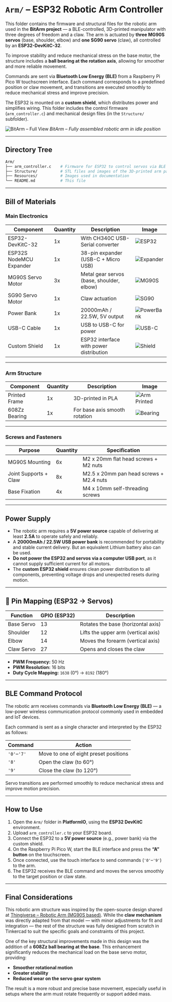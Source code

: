 # `Arm/` – ESP32 Robotic Arm Controller

This folder contains the firmware and structural files for the robotic arm used in the **BitArm project** — a BLE-controlled, 3D-printed manipulator with three degrees of freedom and a claw. The arm is actuated by **three MG90S servos** (base, shoulder, elbow) and **one SG90 servo** (claw), all controlled by an **ESP32-DevKitC-32**.

To improve stability and reduce mechanical stress on the base motor, the structure includes a **ball bearing at the rotation axis**, allowing for smoother and more reliable movement.

Commands are sent via **Bluetooth Low Energy (BLE)** from a Raspberry Pi Pico W touchscreen interface. Each command corresponds to a predefined position or claw movement, and transitions are executed smoothly to reduce mechanical stress and improve precision.

The ESP32 is mounted on a **custom shield**, which distributes power and simplifies wiring. This folder includes the control firmware (`arm_controller.c`) and mechanical design files (in the `Structure/` subfolder).

![BitArm – Full View](../Resources/Arm/bitarm_full.jpg)
*BitArm – Fully assembled robotic arm in idle position*

---

## Directory Tree

```bash
Arm/
├── arm_controller.c    # Firmware for ESP32 to control servos via BLE
├── Structure/          # STL files and images of the 3D-printed arm parts
├── Resources/          # Images used in documentation
└── README.md           # This file
```
---

## Bill of Materials

### Main Electronics

| Component               | Quantity | Description                                | Image |
|-------------------------|----------|--------------------------------------------|-------|
| ESP32-DevKitC-32        | 1x       | With CH340C USB-Serial converter            | ![ESP32](../Resources/Arm/esp32.jpg) |
| ESP32S NodeMCU Expander | 1x       | 38-pin expander (USB-C + Micro USB)        | ![Expander](../Resources/Arm/expander.jpg) |
| MG90S Servo Motor       | 3x       | Metal gear servos (base, shoulder, elbow)  | ![MG90S](../Resources/Arm/mg90s.jpg) |
| SG90 Servo Motor        | 1x       | Claw actuation                             | ![SG90](../Resources/Arm/sg90.jpg) |
| Power Bank              | 1x       | 20000mAh / 22.5W, 5V output                 | ![PowerBank](../Resources/Arm/powerbank.jpg) |
| USB-C Cable             | 1x       | USB to USB-C for power                     | ![USB-C](../Resources/Arm/usb-c.jpg) |
| Custom Shield           | 1x       | ESP32 interface with power distribution     | ![Shield](../Resources/Arm/shield.jpg) |

---

### Arm Structure

| Component     | Quantity | Description                    | Image |
|---------------|----------|--------------------------------|-------|
| Printed Frame | 1x       | 3D-printed in PLA              | ![Arm Printed](../Resources/Arm/arm_structure.jpg) |
| 608Zz Bearing | 1x       | For base axis smooth rotation | ![Bearing](../Resources/Arm/bearing.jpg) |

---

### Screws and Fasteners

| Purpose               | Quantity | Specification                             |
|-----------------------|----------|-------------------------------------------|
| MG90S Mounting        | 6x       | M2 x 20mm flat head screws + M2 nuts      |
| Joint Supports + Claw | 8x       | M2.5 x 20mm pan head screws + M2.4 nuts   |
| Base Fixation         | 4x       | M4 x 10mm self-threading screws           |

---

## Power Supply

- The robotic arm requires a **5V power source** capable of delivering at least **2.5A** to operate safely and reliably.
- A **20000mAh / 22.5W USB power bank** is recommended for portability and stable current delivery. But an equivalent Lithium battery also can be used.
- **Do not power the ESP32 and servos via a computer USB port**, as it cannot supply sufficient current for all motors.
- The **custom ESP32 shield** ensures clean power distribution to all components, preventing voltage drops and unexpected resets during motion.

---

## 📡 Pin Mapping (ESP32 → Servos)

| Function      | GPIO (ESP32) | Description                        |
|---------------|--------------|------------------------------------|
| Base Servo    | 13           | Rotates the base (horizontal axis) |
| Shoulder      | 12           | Lifts the upper arm (vertical axis)|
| Elbow         | 14           | Moves the forearm (vertical axis)  |
| Claw Servo    | 27           | Opens and closes the claw          |

- **PWM Frequency:** 50 Hz  
- **PWM Resolution:** 16 bits  
- **Duty Cycle Mapping:** `1638` (0°) → `8192` (180°)

---

## BLE Command Protocol

The robotic arm receives commands via **Bluetooth Low Energy (BLE)** — a low-power wireless communication protocol commonly used in embedded and IoT devices.

Each command is sent as a single character and interpreted by the ESP32 as follows:

| Command | Action                        |
|---------|-------------------------------|
| `'0'`–`'7'` | Move to one of eight preset positions |
| `'8'`       | Open the claw (to 60°)               |
| `'9'`       | Close the claw (to 120°)             |

Servo transitions are performed smoothly to reduce mechanical stress and improve motion precision.

---

## How to Use

1. Open the `Arm/` folder in **PlatformIO**, using the **ESP32 DevKitC** environment.
2. Upload `arm_controller.c` to your ESP32 board.
3. Connect the ESP32 to a **5V power source** (e.g., power bank) via the custom shield.
4. On the Raspberry Pi Pico W, start the BLE interface and press the **“A” button** on the touchscreen.
5. Once connected, use the touch interface to send commands (`'0'`–`'9'`) to the arm.
6. The ESP32 receives the BLE command and moves the servos smoothly to the target position or claw state.

---

## Final Considerations

This robotic arm structure was inspired by the open-source design shared at [Thingiverse – Robotic Arm (MG90S based)](https://www.thingiverse.com/thing:1684471). While the **claw mechanism** was directly adapted from that model — with minor adjustments for fit and integration — the rest of the structure was fully designed from scratch in Tinkercad to suit the specific goals and constraints of this project.

One of the key structural improvements made in this design was the addition of a **608Zz ball bearing at the base**. This enhancement significantly reduces the mechanical load on the base servo motor, providing:

- **Smoother rotational motion**
- **Greater stability**
- **Reduced wear on the servo gear system**

The result is a more robust and precise base movement, especially useful in setups where the arm must rotate frequently or support added mass.
